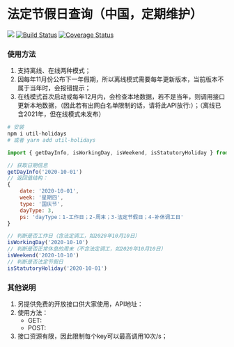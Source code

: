 # 法定节假日查询（中国，定期维护）
![](https://img.shields.io/badge/Language-TypeScript-orange.svg)
[![Build Status](https://travis-ci.com/oak-c/util-holidays.svg?branch=main)](https://travis-ci.com/oak-c/util-holidays)
[![Coverage Status](https://coveralls.io/repos/github/oak-c/util-holidays/badge.svg)](https://coveralls.io/github/oak-c/util-holidays)

### 使用方法
1. 支持离线、在线两种模式；
2. 因每年11月份公布下一年假期，所以离线模式需要每年更新版本，当前版本不属于当年时，会报错提示；
3. 在线模式首次启动或每年12月内，会检查本地数据，若不是当年，则调用接口更新本地数据，（因此若有出网白名单限制的话，请将此API放行:）；（离线已含2021年，但在线模式未发布）


```bash
# 安装
npm i util-holidays
# 或者 yarn add util-holidays
```
```javascript
import { getDayInfo, isWorkingDay, isWeekend, isStatutoryHoliday } from 'util-holidays'
```
```javascript
// 获取日期信息
getDayInfo('2020-10-01')
// 返回值结构：
{
    date: '2020-10-01',
    week: '星期四',
    type: '国庆节',
    dayType: 3,
    ps: 'dayType：1-工作日；2-周末；3-法定节假日；4-补休调工日'
}
```
```javascript
// 判断是否工作日（含法定调工，如2020年10月10日）
isWorkingDay('2020-10-10')
// 判断是否正常休息的周末（不含法定调工，如2020年10月10日）
isWeekend('2020-10-10')
// 判断是否法定节假日
isStatutoryHoliday('2020-10-01')
```

### 其他说明
1. 另提供免费的开放接口供大家使用，API地址：
2. 使用方法：
    - GET:
    - POST:
3. 接口资源有限，因此限制每个key可以最高调用10次/s；